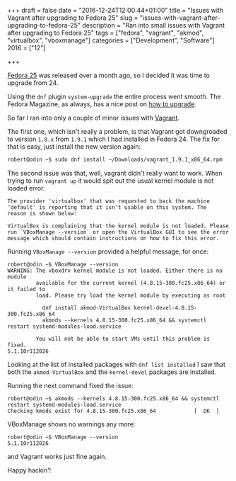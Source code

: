 +++
draft = false
date = "2016-12-24T12:00:44+01:00"
title = "Issues with Vagrant after upgrading to Fedora 25"
slug = "issues-with-vagrant-after-upgrading-to-fedora-25"
description = "Ran into small issues with Vagrant after upgrading to Fedora 25"
tags = ["fedora", "vagrant", "akmod", "virtualbox", "vboxmanage"]
categories = ["Development", "Software"]
2016 = ["12"]

+++

[Fedora 25](https://getfedora.org/) was released over a month ago, so I decided it was time to upgrade from 24.

Using the `dnf` plugin `system-upgrade` the entire process went smooth. The Fedora Magazine, as always, has a nice post on [how to upgrade](https://fedoramagazine.org/upgrading-fedora-24-fedora-25/).

So far I ran into only a couple of minor issues with [Vagrant](https://www.vagrantup.com/).

The first one, which isn't really a problem, is that Vagrant got downgroaded to version `1.8.x` from `1.9.1` which I had installed in Fedora 24. The fix for that is easy, just install the
new version again:

``` bash
robert@odin ~$ sudo dnf install ~/Downloads/vagrant_1.9.1_x86_64.rpm
```

The second issue was that, well, vagrant didn't really want to work. When trying to run `vagrant up` it would spit out the usual kernel module is not loaded error.

``` text
The provider 'virtualbox' that was requested to back the machine
'default' is reporting that it isn't usable on this system. The
reason is shown below:

VirtualBox is complaining that the kernel module is not loaded. Please
run `VBoxManage --version` or open the VirtualBox GUI to see the error
message which should contain instructions on how to fix this error.
```

Running `VBoxManage --version` provided a helpful message, for once:

``` text
robert@odin ~$ VBoxManage --version
WARNING: The vboxdrv kernel module is not loaded. Either there is no module
         available for the current kernel (4.8.15-300.fc25.x86_64) or it failed to
         load. Please try load the kernel module by executing as root

           dnf install akmod-VirtualBox kernel-devel-4.8.15-300.fc25.x86_64
           akmods --kernels 4.8.15-300.fc25.x86_64 && systemctl restart systemd-modules-load.service

         You will not be able to start VMs until this problem is fixed.
5.1.10r112026
```

Looking at the list of installed packages with `dnf list installed` I saw that both the `akmod-VirtualBox` and the `kernel-devel` packages are installed.

Running the next command fixed the issue:

``` text
robert@odin ~$ akmods --kernels 4.8.15-300.fc25.x86_64 && systemctl restart systemd-modules-load.service
Checking kmods exist for 4.8.15-300.fc25.x86_64            [  OK  ]
```

VBoxManage shows no warnings any more:

``` text
robert@odin ~$ VBoxManage --version
5.1.10r112026
```

and Vagrant works just fine again.

Happy hackin'!
